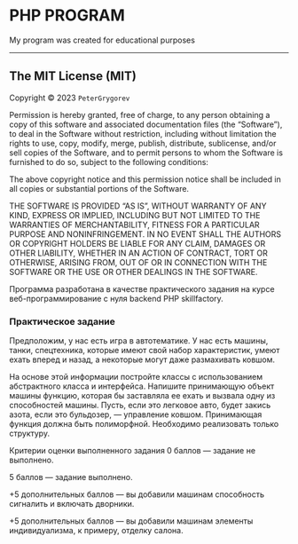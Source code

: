 # PHP PROGRAM

 My program was created
 for educational purposes

 ---

## The MIT License (MIT)

Copyright © 2023 `PeterGrygorev`

Permission is hereby granted, free of charge, to any person obtaining a copy of this software and associated documentation files (the “Software”), to deal in the Software without restriction, including without limitation the rights to use, copy, modify, merge, publish, distribute, sublicense, and/or sell copies of the Software, and to permit persons to whom the Software is furnished to do so, subject to the following conditions:

The above copyright notice and this permission notice shall be included in all copies or substantial portions of the Software.

THE SOFTWARE IS PROVIDED “AS IS”, WITHOUT WARRANTY OF ANY KIND, EXPRESS OR IMPLIED, INCLUDING BUT NOT LIMITED TO THE WARRANTIES OF MERCHANTABILITY, FITNESS FOR A PARTICULAR PURPOSE AND NONINFRINGEMENT. IN NO EVENT SHALL THE AUTHORS OR COPYRIGHT HOLDERS BE LIABLE FOR ANY CLAIM, DAMAGES OR OTHER LIABILITY, WHETHER IN AN ACTION OF CONTRACT, TORT OR OTHERWISE, ARISING FROM, OUT OF OR IN CONNECTION WITH THE SOFTWARE OR THE USE OR OTHER DEALINGS IN THE SOFTWARE.

Программа разработана в качестве практического задания на курсе
веб-программирование с нуля backend PHP skillfactory. <br>

### Практическое задание

Предположим, у нас есть игра в автотематике. У нас есть машины, танки, спецтехника,
которые имеют свой набор характеристик, умеют ехать вперед и назад, а некоторые могут даже размахивать ковшом.

На основе этой информации постройте классы с использованием абстрактного класса и интерфейса.
Напишите принимающую объект машины функцию, которая бы заставляла ее ехать и вызвала одну из способностей машины.
Пусть, если это легковое авто, будет закись азота, если это бульдозер, — управление ковшом.
Принимающая функция должна быть полиморфной. Необходимо реализовать только структуру.

Критерии оценки выполненного задания
0 баллов — задание не выполнено.

5 баллов — задание выполнено.

+5 дополнительных баллов — вы добавили машинам способность сигналить и включать дворники.

+5 дополнительных баллов — вы добавили машинам элементы индивидуализма, к примеру, отделку салона.
